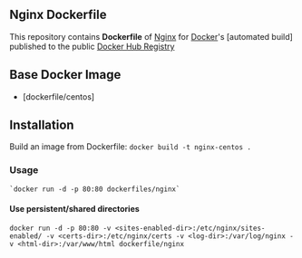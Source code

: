 ## Nginx Dockerfile


This repository contains **Dockerfile** of [Nginx](http://nginx.org/) for [Docker](https://www.docker.com/)'s [automated build] published to the public [Docker Hub Registry](https://registry.hub.docker.com/)

## Base Docker Image

* [dockerfile/centos]

## Installation

Build an image from Dockerfile: `docker build -t nginx-centos .` 

### Usage

    `docker run -d -p 80:80 dockerfiles/nginx`

#### Use persistent/shared directories

    docker run -d -p 80:80 -v <sites-enabled-dir>:/etc/nginx/sites-enabled/ -v <certs-dir>:/etc/nginx/certs -v <log-dir>:/var/log/nginx -v <html-dir>:/var/www/html dockerfile/nginx